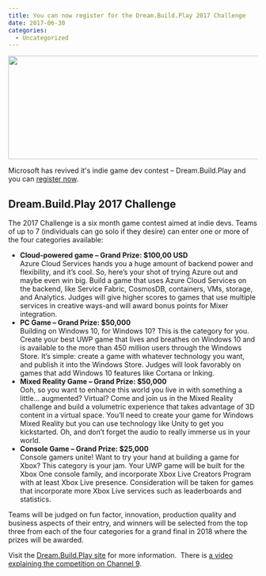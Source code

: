 ```yaml
---
title: You can now register for the Dream.Build.Play 2017 Challenge
date: 2017-06-30
categories:
  - Uncategorized
---
```

<img loading="lazy" class="alignnone size-medium" src="https://i0.wp.com/photos.smugmug.com/photos/i-xCHHc6k/0/7a2f8fc9/M/i-xCHHc6k-M.png?resize=599%2C209&#038;ssl=1" width="599" height="209"  />

Microsoft has revived it's indie game dev contest &#8211; Dream.Build.Play and you can [register now](https://developer.microsoft.com/windows/projects/campaigns/dream-build-play-registration).

## Dream.Build.Play 2017 Challenge

The 2017 Challenge is a six month game contest aimed at indie devs. Teams of up to 7 (individuals can go solo if they desire) can enter one or more of the four categories available:

  * **Cloud-powered game &#8211; Grand Prize: $100,00 USD**  
    Azure Cloud Services hands you a huge amount of backend power and flexibility, and it’s cool. So, here’s your shot of trying Azure out and maybe even win big. Build a game that uses Azure Cloud Services on the backend, like Service Fabric, CosmosDB, containers, VMs, storage, and Analytics. Judges will give higher scores to games that use multiple services in creative ways-and will award bonus points for Mixer integration.
  * **PC Game &#8211; Grand Prize: $50,000**  
    Building on Windows 10, for Windows 10? This is the category for you. Create your best UWP game that lives and breathes on Windows 10 and is available to the more than 450 million users through the Windows Store. It’s simple: create a game with whatever technology you want, and publish it into the Windows Store. Judges will look favorably on games that add Windows 10 features like Cortana or Inking.
  * **Mixed Reality Game &#8211; Grand Prize: $50,000**  
    Ooh, so you want to enhance this world you live in with something a little… augmented? Virtual? Come and join us in the Mixed Reality challenge and build a volumetric experience that takes advantage of 3D content in a virtual space. You’ll need to create your game for Windows Mixed Reality but you can use technology like Unity to get you kickstarted. Oh, and don’t forget the audio to really immerse us in your world.
  * **Console Game &#8211; Grand Prize: $25,000**  
    Console gamers unite! Want to try your hand at building a game for Xbox? This category is your jam. Your UWP game will be built for the Xbox One console family, and incorporate Xbox Live Creators Program with at least Xbox Live presence. Consideration will be taken for games that incorporate more Xbox Live services such as leaderboards and statistics.

Teams will be judged on fun factor, innovation, production quality and business aspects of their entry, and winners will be selected from the top three from each of the four categories for a grand final in 2018 where the prizes will be awarded.

Visit the [Dream.Build.Play site](http://www.dreambuildplay.com) for more information.  There is [a video explaining the competition on Channel 9](https://channel9.msdn.com/Shows/dotGAME/Introducing-the-DreamBuildPlay-Game-Developer-Competition).
